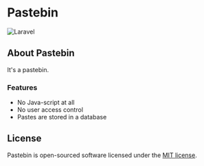 # Pastebin

![Laravel](https://github.com/mikemiller891/pastebin/workflows/Laravel/badge.svg)

## About Pastebin

It's a pastebin.

### Features

  * No Java-script at all
  * No user access control
  * Pastes are stored in a database

## License

Pastebin is open-sourced software licensed under the [MIT license](https://opensource.org/licenses/MIT).
